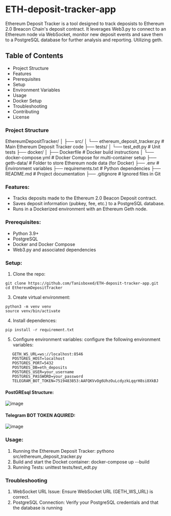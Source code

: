 # ETH-deposit-tracker-app
Ethereum Deposit Tracker is a tool designed to track deposists to Ethereum 2.0 Breacon Chain's deposit contract. It leverages Web3.py to connect to an Ethereum node via WebSocket, monitor new deposit events and save them to a PostgreSQL database for further analysis and reporting. Utilizing geth.

## Table of Contents
- Project Structure
- Features
- Prerequisites
- Setup
- Environment Variables
- Usage
- Docker Setup
- Troubleshooting
- Contributing
- License

### Project Structure

EthereumDepositTracker/
│
├── src/
│   └── ethereum_deposit_tracker.py    # Main Ethereum Deposit Tracker code
├── tests/
│   └── test_edt.py # Unit tests
├── docker/
│   ├── Dockerfile                     # Docker build instructions
│   └── docker-compose.yml              # Docker Compose for multi-container setup
├── geth-data/                         # Folder to store Ethereum node data (for Docker)
├── .env                               # Environment variables
├── requirements.txt                    # Python dependencies
├── README.md                          # Project documentation
├── .gitignore                          # Ignored files in Git


### Features:
- Tracks deposits made to the Ethereum 2.0 Beacon Deposit contract.
- Saves deposit information (pubkey, fee, etc.) to a PostgreSQL database.
- Runs in a Dockerized environment with an Ethereum Geth node.

### Prerequisites:
- Python 3.9+
- PostgreSQL
- Docker and Docker Compose
- Web3.py and associated dependencies

### Setup:
1. Clone the repo:
```
git clone https://github.com/Tanisboxed/ETH-deposit-tracker-app.git
cd EthereumDepositTracker
```

3. Create virtual environment:
```
python3 -m venv venv
source venv/bin/activate
```

4. Install dependences:
```
pip install -r requirement.txt
```

5. Configure environment variables:
   configure the following environment variables:
```
   GETH_WS_URL=ws://localhost:8546
   POSTGRES_HOST=localhost
   POSTGRES_PORT=5432
   POSTGRES_DB=eth_deposits
   POSTGRES_USER=your_username
   POSTGRES_PASSWORD=your_password
   TELEGRAM_BOT_TOKEN=7519483853:AAFQKVvOg6UhzOuLcdyzkLqqrH8si8XkBJ
```

#### PostGREsql Structure: 
![image](https://github.com/user-attachments/assets/71eede92-62f2-4bbf-95c0-76916d230b1b)

#### Telegram BOT TOKEN AQUIRED:
![image](https://github.com/user-attachments/assets/d43d31be-bb8c-4f51-81df-e42fbd23a093)

### Usage:
1. Running the Ethereum Deposit Tracker: pythono src/ethereum_deposit_tracker.py
2. Build and start the Docket container: docker-compose up --build
3. Running Tests: unittest tests/test_edt.py

### Troubleshooting
1. WebSocket URL Issue: Ensure WebSocket URL (GETH_WS_URL) is correct.
2. PostgreSQL Connection: Verify your PostgreSQL credentials and that the database is running

